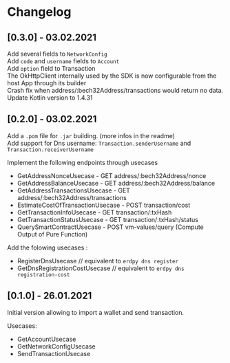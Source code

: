 Changelog
============

## [0.3.0] - 03.02.2021
Add several fields to `NetworkConfig`  
Add `code` and `username` fields to `Account`  
Add `option` field to Transaction  
The OkHttpClient internally used by the SDK is now configurable from the host App through its builder  
Crash fix when address/:bech32Address/transactions would return no data.  
Update Kotlin version to 1.4.31  

## [0.2.0] - 03.02.2021

Add a `.pom` file for `.jar` building. (more infos in the readme)  
Add support for Dns username: `Transaction.senderUsername` and `Transaction.receiverUsername`  

Implement the following endpoints through usecases
- GetAddressNonceUsecase - GET address/:bech32Address/nonce
- GetAddressBalanceUsecase - GET address/:bech32Address/balance
- GetAddressTransactionsUsecase - GET address/:bech32Address/transactions
- EstimateCostOfTransactionUsecase - POST transaction/cost
- GetTransactionInfoUsecase - GET transaction/:txHash
- GetTransactionStatusUsecase - GET transaction/:txHash/status
- QuerySmartContractUsecase - POST vm-values/query (Compute Output of Pure Function)

Add the folowing usecases :  
- RegisterDnsUsecase // equivalent to `erdpy dns register`
- GetDnsRegistrationCostUsecase // equivalent to `erdpy dns registration-cost`

## [0.1.0] - 26.01.2021

Initial version allowing to import a wallet and send transaction.  

Usecases:
- GetAccountUsecase
- GetNetworkConfigUsecase
- SendTransactionUsecase
